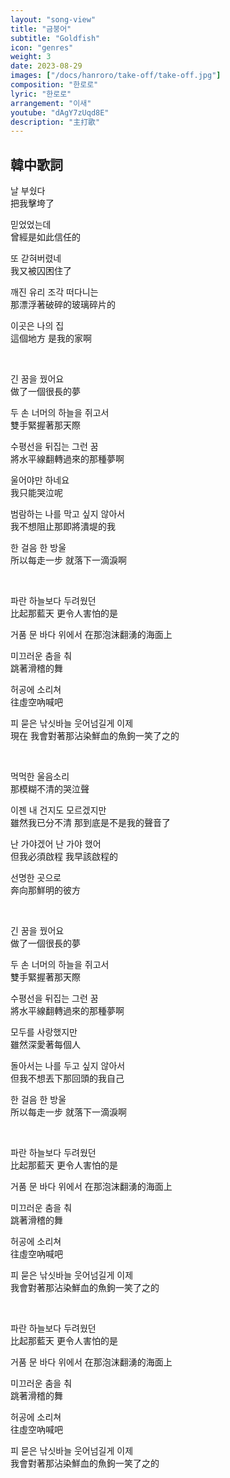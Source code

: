 ```yaml
---
layout: "song-view"
title: "금붕어"
subtitle: "Goldfish"
icon: "genres"
weight: 3
date: 2023-08-29
images: ["/docs/hanroro/take-off/take-off.jpg"]
composition: "한로로"
lyric: "한로로"
arrangement: "이새"
youtube: "dAgY7zUqd8E"
description: "主打歌"
---
```


## 韓中歌詞

날 부쉈다  
把我擊垮了  

믿었었는데  
曾經是如此信任的  

또 갇혀버렸네  
我又被囚困住了  

깨진 유리 조각 떠다니는  
那漂浮著破碎的玻璃碎片的  

이곳은 나의 집  
這個地方 是我的家啊  

<br>

긴 꿈을 꿨어요  
做了一個很長的夢  

두 손 너머의 하늘을 쥐고서  
雙手緊握著那天際  

수평선을 뒤집는 그런 꿈  
將水平線翻轉過來的那種夢啊  

울어야만 하네요  
我只能哭泣呢  

범람하는 나를 막고 싶지 않아서  
我不想阻止那即將潰堤的我  

한 걸음 한 방울  
所以每走一步 就落下一滴淚啊  

<br>

파란 하늘보다 두려웠던  
比起那藍天 更令人害怕的是  

거품 문 바다 위에서 
在那泡沫翻湧的海面上

미끄러운 춤을 춰  
跳著滑稽的舞  

허공에 소리쳐  
往虛空吶喊吧  

피 묻은 낚싯바늘 웃어넘길게 이제  
現在 我會對著那沾染鮮血的魚鉤一笑了之的  

<br>

먹먹한 울음소리  
那模糊不清的哭泣聲  

이젠 내 건지도 모르겠지만  
雖然我已分不清 那到底是不是我的聲音了  

난 가야겠어 난 가야 했어  
但我必須啟程 我早該啟程的  

선명한 곳으로  
奔向那鮮明的彼方  

<br>

긴 꿈을 꿨어요  
做了一個很長的夢  

두 손 너머의 하늘을 쥐고서  
雙手緊握著那天際  

수평선을 뒤집는 그런 꿈  
將水平線翻轉過來的那種夢啊  

모두를 사랑했지만  
雖然深愛著每個人  

돌아서는 나를 두고 싶지 않아서  
但我不想丟下那回頭的我自己  

한 걸음 한 방울  
所以每走一步 就落下一滴淚啊  

<br>

파란 하늘보다 두려웠던  
比起那藍天 更令人害怕的是  

거품 문 바다 위에서 
在那泡沫翻湧的海面上

미끄러운 춤을 춰  
跳著滑稽的舞  

허공에 소리쳐  
往虛空吶喊吧  

피 묻은 낚싯바늘 웃어넘길게 이제  
我會對著那沾染鮮血的魚鉤一笑了之的  

<br>

파란 하늘보다 두려웠던  
比起那藍天 更令人害怕的是  

거품 문 바다 위에서 
在那泡沫翻湧的海面上

미끄러운 춤을 춰  
跳著滑稽的舞  

허공에 소리쳐  
往虛空吶喊吧  

피 묻은 낚싯바늘 웃어넘길게 이제  
我會對著那沾染鮮血的魚鉤一笑了之的  
